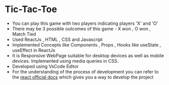 # Tic-Tac-Toe
- You can play this game with two players indicating players 'X' and 'O'
- There may be 3 possible outcomes of this game
      - X won , O won , Match Tied
- Used ReactJs , HTML , CSS and Javascript
- Implemented Concepts like Components , Props , Hooks like useState , useEffect in ReactJs
- It is Responsive WebPage suitable for desktop devices as well as mobile devices. Implemented using media queries in CSS.
- Developed using VsCode Editor
- For the understanding of the process of development you can refer to the [react official docs](https://react.dev/learn/tutorial-tic-tac-toe) which gives you a way to develop the project
      

